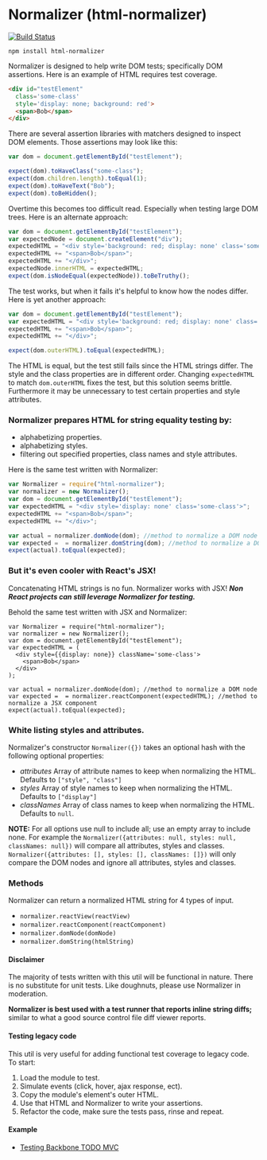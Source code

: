 # Normalizer (html-normalizer)

[![Build Status](https://travis-ci.org/TimothyRHuertas/normalizer.svg?branch=master)](https://travis-ci.org/TimothyRHuertas/normalizer)

`npm install html-normalizer`

Normalizer is designed to help write DOM tests; specifically DOM assertions.  Here is an example of HTML requires test coverage.

```html
<div id="testElement" 
  class='some-class' 
  style='display: none; background: red'>
  <span>Bob</span>
</div>
```

There are several assertion libraries with matchers designed to inspect DOM elements.  Those assertions may look like this:

```javascript
var dom = document.getElementById("testElement"); 

expect(dom).toHaveClass("some-class");
expect(dom.children.length).toEqual(1);
expect(dom).toHaveText("Bob");
expect(dom).toBeHidden();
```

Overtime this becomes too difficult read.  Especially when testing large DOM trees.  Here is an alternate approach: 

```javascript
var dom = document.getElementById("testElement"); 
var expectedNode = document.createElement("div");
expectedHTML = "<div style='background: red; display: none' class='some-class'>";
expectedHTML += "<span>Bob</span>";
expectedHTML += "</div>";
expectedNode.innerHTML = expectedHTML;
expect(dom.isNodeEqual(expectedNode)).toBeTruthy(); 
```

The test works, but when it fails it's helpful to know how the nodes differ. Here is yet another approach:

```javascript
var dom = document.getElementById("testElement"); 
var expectedHTML = "<div style='background: red; display: none' class='some-class'>";
expectedHTML += "<span>Bob</span>";
expectedHTML += "</div>";

expect(dom.outerHTML).toEqual(expectedHTML); 
``` 

The HTML is equal, but the test still fails since the HTML strings differ.  The style and the class properties are in different order.  Changing `expectedHTML` to match `dom.outerHTML` fixes the test, but this solution seems brittle.  Furthermore it may be unnecessary to test certain properties and style attributes.  


### Normalizer prepares HTML for string equality testing by:

* alphabetizing properties.
* alphabetizing styles. 
* filtering out specified properties, class names and style attributes.

Here is the same test written with Normalizer:

```javascript
var Normalizer = require("html-normalizer");
var normalizer = new Normalizer();
var dom = document.getElementById("testElement"); 
var expectedHTML = "<div style='display: none' class='some-class'>";
expectedHTML += "<span>Bob</span>";
expectedHTML += "</div>";

var actual = normalizer.domNode(dom); //method to normalize a DOM node
var expected =  = normalizer.domString(dom); //method to normalize a DOM string
expect(actual).toEqual(expected); 
```

### But it's even cooler with React's JSX!

Concatenating HTML strings is no fun.  Normalizer works with JSX!  ***Non React projects can still leverage Normalizer for testing.***  

Behold the same test written with JSX and Normalizer:

```JSX
var Normalizer = require("html-normalizer");
var normalizer = new Normalizer();
var dom = document.getElementById("testElement"); 
var expectedHTML = (
  <div style={{display: none}} className='some-class'>
    <span>Bob</span>
  </div>
);

var actual = normalizer.domNode(dom); //method to normalize a DOM node
var expected =  = normalizer.reactComponent(expectedHTML); //method to normalize a JSX component
expect(actual).toEqual(expected); 
```

### White listing styles and attributes.

Normalizer's constructor `Normalizer({})` takes an optional hash with the following optional properties:
* *attributes* Array of attribute names to keep when normalizing the HTML.  Defaults to `["style", "class"]`
* *styles* Array of style names to keep when normalizing the HTML.  Defaults to `["display"]`
* *classNames* Array of class names to keep when normalizing the HTML.  Defaults to `null`.

**NOTE:**  For all options use null to include all; use an empty array to include none. For example the `Normalizer({attributes: null, styles: null, classNames: null})` will compare all attributes, styles and classes.  `Normalizer({attributes: [], styles: [], classNames: []})` will only compare the DOM nodes and ignore all attributes, styles and classes.



### Methods

Normalizer can return a normalized HTML string for 4 types of input.  

* `normalizer.reactView(reactView)` 
* `normalizer.reactComponent(reactComponent)`
* `normalizer.domNode(domNode)`
* `normalizer.domString(htmlString)`

#### Disclaimer

The majority of tests written with this util will be functional in nature.  There is no substitute for unit tests.  Like doughnuts, please use Normalizer in moderation. 

**Normalizer is best used with a test runner that reports inline string diffs;** similar to what a good source control file diff viewer reports.  

#### Testing legacy code

This util is very useful for adding functional test coverage to legacy code.  To start:

1.  Load the module to test.
2.  Simulate events (click, hover, ajax response, ect).
3.  Copy the module's element's outer HTML.
4.  Use that HTML and Normalizer to write your assertions. 
5.  Refactor the code, make sure the tests pass, rinse and repeat.

#### Example

* [Testing Backbone TODO MVC](https://github.com/TimothyRHuertas/normalizer/blob/master/examples/todos)







